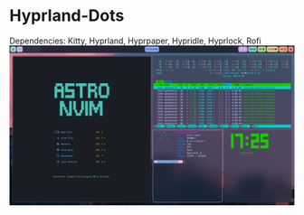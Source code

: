 # Hyprland-Dots
Dependencies: Kitty, Hyprland, Hyprpaper, Hypridle, Hyprlock, Rofi
![My image](./2025-02-07-17:25:01:809270342.png)
